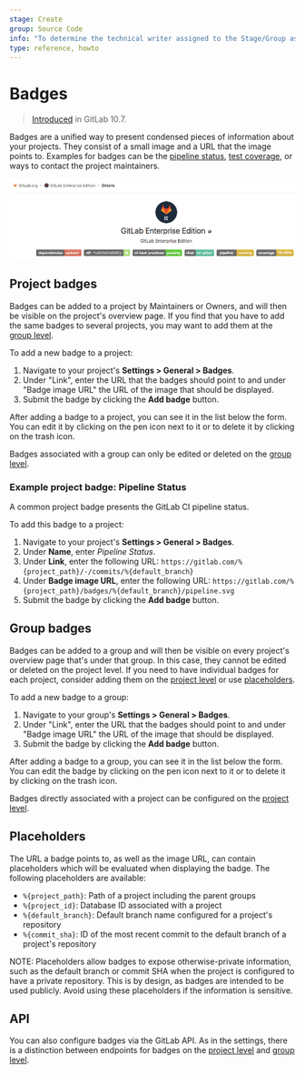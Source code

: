 ```yaml
---
stage: Create
group: Source Code
info: "To determine the technical writer assigned to the Stage/Group associated with this page, see https://about.gitlab.com/handbook/engineering/ux/technical-writing/#assignments"
type: reference, howto
---
```


# Badges

> [Introduced](https://gitlab.com/gitlab-org/gitlab-foss/-/issues/41174) in GitLab 10.7.

Badges are a unified way to present condensed pieces of information about your
projects. They consist of a small image and a URL that the image
points to. Examples for badges can be the [pipeline status](../../ci/pipelines/settings.md#pipeline-status-badge),
[test coverage](../../ci/pipelines/settings.md#test-coverage-report-badge), or ways to contact the
project maintainers.

![Badges on Project overview page](img/project_overview_badges.png)

## Project badges

Badges can be added to a project by Maintainers or Owners, and will then be visible on the project's overview page.
If you find that you have to add the same badges to several projects, you may want to add them at the [group level](#group-badges).

To add a new badge to a project:

1. Navigate to your project's **Settings > General > Badges**.
1. Under "Link", enter the URL that the badges should point to and under
   "Badge image URL" the URL of the image that should be displayed.
1. Submit the badge by clicking the **Add badge** button.

After adding a badge to a project, you can see it in the list below the form.
You can edit it by clicking on the pen icon next to it or to delete it by
clicking on the trash icon.

Badges associated with a group can only be edited or deleted on the
[group level](#group-badges).

### Example project badge: Pipeline Status

A common project badge presents the GitLab CI pipeline status.

To add this badge to a project:

1. Navigate to your project's **Settings > General > Badges**.
1. Under **Name**, enter _Pipeline Status_.
1. Under **Link**, enter the following URL:
   `https://gitlab.com/%{project_path}/-/commits/%{default_branch}`
1. Under **Badge image URL**, enter the following URL:
   `https://gitlab.com/%{project_path}/badges/%{default_branch}/pipeline.svg`
1. Submit the badge by clicking the **Add badge** button.

## Group badges

Badges can be added to a group and will then be visible on every project's
overview page that's under that group. In this case, they cannot be edited or
deleted on the project level. If you need to have individual badges for each
project, consider adding them on the [project level](#project-badges) or use
[placeholders](#placeholders).

To add a new badge to a group:

1. Navigate to your group's **Settings > General > Badges**.
1. Under "Link", enter the URL that the badges should point to and under
   "Badge image URL" the URL of the image that should be displayed.
1. Submit the badge by clicking the **Add badge** button.

After adding a badge to a group, you can see it in the list below the form.
You can edit the badge by clicking on the pen icon next to it or to delete it
by clicking on the trash icon.

Badges directly associated with a project can be configured on the
[project level](#project-badges).

## Placeholders

The URL a badge points to, as well as the image URL, can contain placeholders
which will be evaluated when displaying the badge. The following placeholders
are available:

- `%{project_path}`: Path of a project including the parent groups
- `%{project_id}`: Database ID associated with a project
- `%{default_branch}`: Default branch name configured for a project's repository
- `%{commit_sha}`: ID of the most recent commit to the default branch of a
  project's repository

NOTE:
Placeholders allow badges to expose otherwise-private information, such as the
default branch or commit SHA when the project is configured to have a private
repository. This is by design, as badges are intended to be used publicly. Avoid
using these placeholders if the information is sensitive.

## API

You can also configure badges via the GitLab API. As in the settings, there is
a distinction between endpoints for badges on the
[project level](../../api/project_badges.md) and [group level](../../api/group_badges.md).
